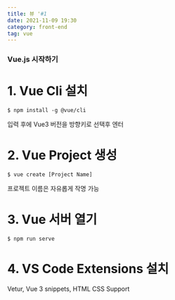 ```yaml
---
title: 뷰 '#1 
date: 2021-11-09 19:30
category: front-end
tag: vue
---
```


### Vue.js 시작하기

# 1. Vue Cli 설치
```
$ npm install -g @vue/cli
```

입력 후에 Vue3 버전을 방향키로 선택후 엔터

# 2. Vue Project 생성

```
$ vue create [Project Name]
```
프로젝트 이름은 자유롭게 작명 가능

# 3. Vue 서버 열기

```
$ npm run serve
```

# 4. VS Code Extensions 설치

Vetur, Vue 3 snippets, HTML CSS Support